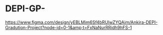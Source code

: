 # DEPI-GP-
https://www.figma.com/design/yEBLMim6Sf4bRUlwZYQAim/Ankira-DEPI-Gradution-Project?node-id=0-1&amp;t=FxNaNurRRidh9hFS-1
